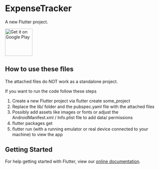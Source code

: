 # ExpenseTracker

A new Flutter project.


<a href='https://play.google.com/store/apps/details?id=com.souleater.expenseTracker'><img alt='Get it on Google Play' src='https://play.google.com/intl/en_us/badges/images/generic/en_badge_web_generic.png' height=90px/></a>



## How to use these ﬁles 
The attached ﬁles do NOT work as a standalone project. 

If you want to run the code follow these steps 
1) Create a new Flutter project via ﬂutter create some_project 
2) Replace the lib/ folder and the pubspec.yaml ﬁle with the attached ﬁles 
3) Possibly add assets like images or fonts or adjust the AndroidManifest.xml / Info.plist ﬁle to add data/ permissions 
4) ﬂutter packages get 
5) ﬂutter run (with a running emulator or real device connected to your machine) to view the app


## Getting Started

For help getting started with Flutter, view our [online documentation](https://flutter.dev/docs).
